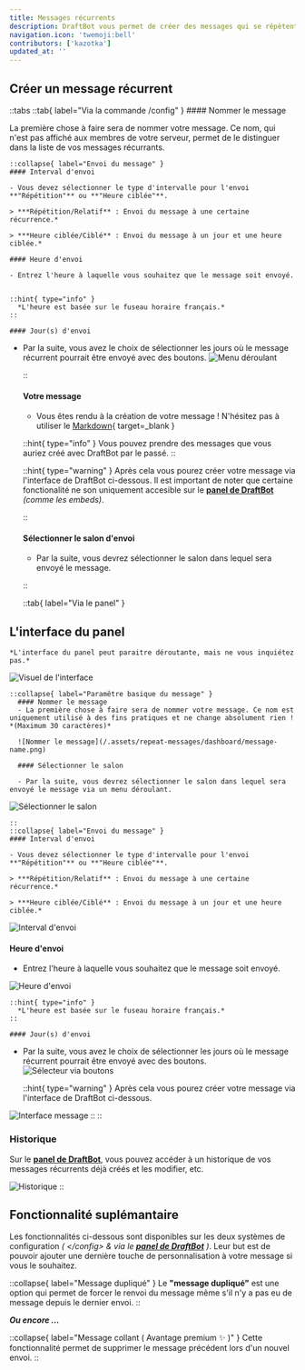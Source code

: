 ```yaml
---
title: Messages récurrents
description: DraftBot vous permet de créer des messages qui se répètent de manière récurrente, avec quelques fonctionnalités supplémentaires.
navigation.icon: 'twemoji:bell'
contributors: ['kazotka']
updated_at: ''
---
```

## Créer un message récurrent

::tabs
  ::tab{ label="Via la commande /config" }
    #### Nommer le message

La première chose à faire sera de nommer votre message. Ce nom, qui n'est pas affiché aux membres de votre serveur, permet de le distinguer dans la liste de vos messages récurrants.


    ::collapse{ label="Envoi du message" }
    #### Interval d'envoi

    - Vous devez sélectionner le type d'intervalle pour l'envoi **"Répétition"** ou **"Heure ciblée"**.

    > ***Répétition/Relatif** : Envoi du message à une certaine récurrence.*
    
    > ***Heure ciblée/Ciblé** : Envoi du message à un jour et une heure ciblée.*

    #### Heure d'envoi

    - Entrez l'heure à laquelle vous souhaitez que le message soit envoyé.
    

    ::hint{ type="info" }
      *L'heure est basée sur le fuseau horaire français.*
    ::

    #### Jour(s) d'envoi
- Par la suite, vous avez le choix de sélectionner les jours où le message récurrent pourrait être envoyé avec des boutons.
![Menu déroulant](/.assets/repeat-messages/menu-deroulant.png)

    ::
    #### Votre message

    - Vous êtes rendu à la création de votre message ! N'hésitez pas à utiliser le [Markdown](https://support.discord.com/hc/en-us/articles/210298617-Markdown-Text-101-Chat-Formatting-Bold-Italic-Underline){ target=_blank }

    ::hint{ type="info" }
Vous pouvez prendre des messages que vous auriez créé avec DraftBot par le passé.
    ::

    ::hint{ type="warning" }
Après cela vous pourez créer votre message via l'interface de DraftBot ci-dessous. Il est important de noter que certaine fonctionalité ne son uniquement accesible sur le **[panel de DraftBot](/dashboard/user)** *(comme les embeds)*.

    ::
    #### Sélectionner le salon d'envoi

    - Par la suite, vous devrez sélectionner le salon dans lequel sera envoyé le message.
    
  ::

  ::tab{ label="Via le panel" }

## L'interface du panel

    *L'interface du panel peut paraitre déroutante, mais ne vous inquiétez pas.*

![Visuel de l'interface](/.assets/repeat-messages/dashboard/dashboard-repeat-message.png)

    ::collapse{ label="Paramêtre basique du message" }
      #### Nommer le message
      - La première chose à faire sera de nommer votre message. Ce nom est uniquement utilisé à des fins pratiques et ne change absolument rien ! *(Maximum 30 caractères)*

      ![Nommer le message](/.assets/repeat-messages/dashboard/message-name.png)

      #### Sélectionner le salon

      - Par la suite, vous devrez sélectionner le salon dans lequel sera envoyé le message via un menu déroulant.
![Sélectionner le salon](/.assets/repeat-messages/dashboard/view_channel_selector.png)

    ::
    ::collapse{ label="Envoi du message" }
    #### Interval d'envoi

    - Vous devez sélectionner le type d'intervalle pour l'envoi **"Répétition"** ou **"Heure ciblée"**.

    > ***Répétition/Relatif** : Envoi du message à une certaine récurrence.*
    
    > ***Heure ciblée/Ciblé** : Envoi du message à un jour et une heure ciblée.*

![Interval d'envoi](/.assets/repeat-messages/dashboard/view_interval_selector.png)

  #### Heure d'envoi

  - Entrez l'heure à laquelle vous souhaitez que le message soit envoyé.
    
  ![Heure d'envoi](/.assets/repeat-messages/dashboard/view_hour_selector.png)

    ::hint{ type="info" }
      *L'heure est basée sur le fuseau horaire français.*
    ::

    #### Jour(s) d'envoi
- Par la suite, vous avez le choix de sélectionner les jours où le message récurrent pourrait être envoyé avec des boutons.
![Sélecteur via boutons](/.assets/repeat-messages/dashboard/days-selector.png)
    
  
  ::hint{ type="warning" }
Après cela vous pourez créer votre message via l'interface de DraftBot ci-dessous.

![Interface message](/.assets/repeat-messages/dashboard/view_dashboard_message.png)
  ::
    ::
### Historique

Sur le **[panel de DraftBot](/dashboard/user)**, vous pouvez accéder à un historique de vos messages récurrents déjà créés et les modifier, etc.

![Historique](/.assets/repeat-messages/dashboard/view_historique.png)
::

## Fonctionnalité suplémantaire

Les fonctionnalités ci-dessous sont disponibles sur les deux systèmes de configuration *( \</config> & via le **[panel de DraftBot](/dashboard/user)** )*. Leur but est de pouvoir ajouter une dernière touche de personnalisation à votre message si vous le souhaitez.

::collapse{ label="Message dupliqué" }
Le **"message dupliqué"** est une option qui permet de forcer le renvoi du message même s'il n'y a pas eu de message depuis le dernier envoi.
::

***Ou encore ...***

::collapse{ label="Message collant ( Avantage premium ✨ )" }
Cette fonctionnalité permet de supprimer le message précédent lors d'un nouvel envoi.
::
